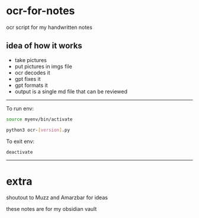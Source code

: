 # ocr-for-notes

ocr script for my handwritten notes

## idea of how it works

- take pictures
- put pictures in imgs file
- ocr decodes it
- gpt fixes it
- gpt formats it
- output is a single md file that can be reviewed

---

To run env:

```bash
source myenv/bin/activate

python3 ocr-[version].py
```

To exit env:

```bash
deactivate
```

---

# extra

shoutout to Muzz and Amarzbar for ideas

these notes are for my obsidian vault
